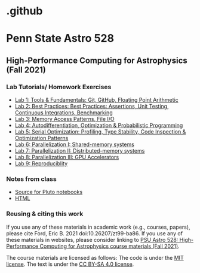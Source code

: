 # .github

# Penn State Astro 528
## High-Performance Computing for Astrophysics (Fall 2021)

### Lab Tutorials/ Homework Exercises 
- [Lab 1: Tools & Fundamentals: Git, GitHub, Floating Point Arithmetic](https://github.com/PsuAstro528/lab1-start/)
- [Lab 2: Best Practices:  Best Practices: Assertions, Unit Testing, Continuous Integrations, Benchmarking](https://github.com/PsuAstro528/lab2-start/)
- [Lab 3: Memory Access Patterns, File I/O](https://github.com/PsuAstro528/lab3-start/)
- [Lab 4: Autodifferentiation, Optimization & Probabilistic Programming](https://github.com/PsuAstro528/lab4-start/)
- [Lab 5: Serial Optimization:  Profiling, Type Stability, Code Inspection & Optimization Patterns](https://github.com/PsuAstro528/lab5-start/)
- [Lab 6: Parallelization I:  Shared-memory systems](https://github.com/PsuAstro528/lab6-start/)
- [Lab 7: Parallelization II:  Distributed-memory systems](https://github.com/PsuAstro528/lab7-start/)
- [Lab 8: Parallelization III:  GPU Accelerators](https://github.com/PsuAstro528/lab8-start/)
- [Lab 9: Reproduciblity](https://github.com/PsuAstro528/lab9-start/)

### Notes from class
- [Source for Pluto notebooks](https://github.com/PsuAstro528/Notes-Fall2021) 
- [HTML](https://psuastro528.github.io/Notes-Fall2021/)

### Reusing & citing this work 
If you use any of these materials in academic work (e.g., courses, papers), please cite Ford, Eric B. 2021 doi:10.26207/zt99-ba86. If you use any of these materials in websites, please consider linking to [PSU Astro 528: High-Performance Computing for Astrophysics course materials (Fall 2021)](https://psuastro528.github.io/).

The course materials are licensed as follows:
The code is under the [MIT license](https://opensource.org/licenses/MIT).
The text is under the [CC BY-SA 4.0 license](https://creativecommons.org/licenses/by-sa/4.0/).
